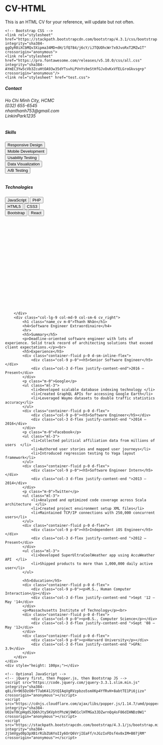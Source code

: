 # CV-HTML
This is an HTML CV for your reference, will update but not often.
<!doctype html>
<html lang="en">
  <head>
    <title>Title</title>
    <!-- Required meta tags -->
    <meta charset="utf-8">
    <meta name="viewport" content="width=device-width, initial-scale=1, shrink-to-fit=no">

    <!-- Bootstrap CSS -->
    <link rel="stylesheet" href="https://stackpath.bootstrapcdn.com/bootstrap/4.3.1/css/bootstrap.min.css" integrity="sha384-ggOyR0iXCbMQv3Xipma34MD+dH/1fQ784/j6cY/iJTQUOhcWr7x9JvoRxT2MZw1T" crossorigin="anonymous">
    <link rel="stylesheet" href="https://pro.fontawesome.com/releases/v5.10.0/css/all.css" integrity="sha384-AYmEC3Yw5cVb3ZcuHtOA93w35dYTsvhLPVnYs9eStHfGJvOvKxVfELGroGkvsg+p" crossorigin="anonymous"/>
    <link rel="stylesheet" href="test.css">
  </head>
  <body>
    <div class="container d-flex ">
        <div class="col-lg-3 col-sm-6 cv_left col-md-4">
            <h5 class="pt-3">Contact</h5>
            <div class="container-fluid p-0">
                <div class="col-12 p-0">
                    <i class="fas fa-map-marker-alt">Ho Chi Minh City, HCMC</i>
                </div>
                <div class="col-12 p-0">
                    <i class="fas fa-phone"> (032) 655-6545</i>
                </div>
                <div class="col-12 p-0">
                    <i class="fas fa-envelope">nhanthanh753@gmail.com</i>
                </div>
                <div class="col-12 p-0">
                    <i class="fab fa-github">LinkinPark1235</i>
                </div>
            </div>
            <br>
            <h5>Skills</h5>
            <div class="container-fluid p-0">
                <div class="col-12 p-0">
                    <button> Responsive Design </button>
                </div>
                <div class="col-12 p-0">
                    <button> Mobile Development </button>
                </div>
                <div class="col-12 p-0">
                    <button> Usability Testing </button>
                </div>
                <div class="col-12 p-0">
                    <button> Data Visualization </button>
                </div>
                <div class="col-12 p-0">
                    <button> A/B Testing </button>
                </div>
            </div>
            <br>
            <h5>Technologies</h5>
            <div class="container-fluid p-0">
                <div class="col-12 p-0">
                    <button> JavaScript </button>
                    <button> PHP </button>
                </div>
                <div class="col-12 p-0">
                    <button> HTML5 </button>
                    <button> CSS3 </button>
                </div>
                <div class="col-12 p-0">
                    <button> Bootstrap </button>
                    <button> React </button>
                </div>
            </div>
            <div style="height: 300px;"></div>
            
        </div>
        <div class="col-lg-9 col-md-9 col-sm-6 cv_right">
            <h1 class="name_cv m-0">Thanh Nhân</h1>
            <h4>Software Engineer Extraordinaire</h4>
            <hr>
            <h5>Summary</h5>
            <p>Deadline-oriented software engineer with lots of experience. Solid track record of architecting solutions that exceed client expectations.</p><br>
            <h5>Experience</h5>
            <div class="container-fluid p-0 d-sm-inline-flex">
                <div class="col-9 p-0"><h5>Senior Software Engineer</h5></div>
                <div class="col-3 d-flex justify-content-end">2016 – Present</div>
            </div>
            <p class="m-0">Google</p>
            <ul class="ml-3">
                <li>Developed scalable database indexing technology </li>
                <li>Created GraphQL APIs for accessing Google Earth</li>
                <li>Leveraged Waymo datasets to double traffic statistics accuracy</li>
            </ul>
            <div class="container-fluid p-0 d-flex">
                <div class="col-9 p-0"><h5>Software Engineer</h5></div>
                <div class="col-3 d-flex justify-content-end ">2014 – 2016</div>
            </div>
            <p class="m-0">Facebook</p>
            <ul class="ml-3">
                <li>Collected political affiliation data from millions of users  </li>
                <li>Authored user stories and mapped user journeys</li>
                <li>Introduced regression testing to Yoga layout framework</li>
            </ul>
            <div class="container-fluid p-0 d-flex">
                <div class="col-9 p-0"><h5>Software Engineer Intern</h5></div>
                <div class="col-3 d-flex justify-content-end ">2013 – 2014</div>
            </div>
            <p class="m-0">Twitter</p>
            <ul class="ml-3">
                <li>Analyzed and optimized code coverage across Scala architecture  </li>
                <li>Created project environment setup XML files</li>
                <li>Maintained TCP/IP connections with 250,000 concurrent users</li>
            </ul>
            <div class="container-fluid p-0 d-flex">
                <div class="col-9 p-0"><h5>Independent iOS Engineer</h5></div>
                <div class="col-3 d-flex justify-content-end ">2012 – Present</div>
            </div>
            <ul class="ml-3">
                <li>Developed SuperUltraCoolWeather app using AccuWeather API  </li>
                <li>Shipped products to more than 1,000,000 daily active user</li>
            </ul>
            
            <h5>Education</h5>
            <div class="container-fluid p-0 d-flex">
                <div class="col-9 p-0"><p>M.S., Human Computer Interaction</p></div>
                <div class="col-3 d-flex justify-content-end ">Sept '12 – May '14</div>
            </div>
            <p>Massachusetts Institute of Technology</p><br>
            <div class="container-fluid p-0 d-flex">
                <div class="col-9 p-0"><p>B.S., Computer Science</p></div>
                <div class="col-3 d-flex justify-content-end ">Sept '08 – May '12</div>
            </div>
            <div class="container-fluid p-0 d-flex">
                <div class="col-9 p-0"><p>Harvard University</p></div>
                <div class="col-3 d-flex justify-content-end ">GPA: 3.9</div>
            </div>
        </div>
    </div>     
    <div style="height: 100px;"></div>

    <!-- Optional JavaScript -->
    <!-- jQuery first, then Popper.js, then Bootstrap JS -->
    <script src="https://code.jquery.com/jquery-3.3.1.slim.min.js" integrity="sha384-q8i/X+965DzO0rT7abK41JStQIAqVgRVzpbzo5smXKp4YfRvH+8abtTE1Pi6jizo" crossorigin="anonymous"></script>
    <script src="https://cdnjs.cloudflare.com/ajax/libs/popper.js/1.14.7/umd/popper.min.js" integrity="sha384-UO2eT0CpHqdSJQ6hJty5KVphtPhzWj9WO1clHTMGa3JDZwrnQq4sF86dIHNDz0W1" crossorigin="anonymous"></script>
    <script src="https://stackpath.bootstrapcdn.com/bootstrap/4.3.1/js/bootstrap.min.js" integrity="sha384-JjSmVgyd0p3pXB1rRibZUAYoIIy6OrQ6VrjIEaFf/nJGzIxFDsf4x0xIM+B07jRM" crossorigin="anonymous"></script>
  </body>
</html>
